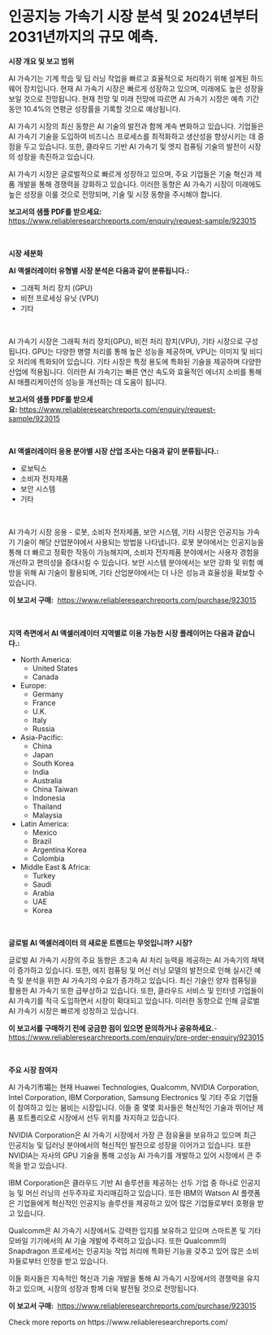 <p><h1>인공지능 가속기 시장 분석 및 2024년부터 2031년까지의 규모 예측.</h1></p><p><strong>시장 개요 및 보고 범위</strong></p>
<p><p>AI 가속기는 기계 학습 및 딥 러닝 작업을 빠르고 효율적으로 처리하기 위해 설계된 하드웨어 장치입니다. 현재 AI 가속기 시장은 빠르게 성장하고 있으며, 미래에도 높은 성장을 보일 것으로 전망됩니다. 현재 전망 및 미래 전망에 따르면 AI 가속기 시장은 예측 기간 동안 10.4%의 연평균 성장률을 기록할 것으로 예상됩니다.</p><p>AI 가속기 시장의 최신 동향은 AI 기술의 발전과 함께 계속 변화하고 있습니다. 기업들은 AI 가속기 기술을 도입하여 비즈니스 프로세스를 최적화하고 생산성을 향상시키는 데 중점을 두고 있습니다. 또한, 클라우드 기반 AI 가속기 및 엣지 컴퓨팅 기술의 발전이 시장의 성장을 촉진하고 있습니다.</p><p>AI 가속기 시장은 글로벌적으로 빠르게 성장하고 있으며, 주요 기업들은 기술 혁신과 제품 개발을 통해 경쟁력을 강화하고 있습니다. 이러한 동향은 AI 가속기 시장이 미래에도 높은 성장을 이룰 것으로 전망되며, 기술 및 시장 동향을 주시해야 합니다.</p></p>
<p><strong>보고서의 샘플 PDF를 받으세요:</strong> <a href="https://www.reliableresearchreports.com/enquiry/request-sample/923015">https://www.reliableresearchreports.com/enquiry/request-sample/923015</a></p>
<p>&nbsp;</p>
<p><strong>시장 세분화</strong></p>
<p><strong>AI 액셀러레이터 유형별 시장 분석은 다음과 같이 분류됩니다.:</strong></p>
<p><ul><li>그래픽 처리 장치 (GPU)</li><li>비전 프로세싱 유닛 (VPU)</li><li>기타</li></ul></p>
<p>&nbsp;</p>
<p><p>AI 가속기 시장은 그래픽 처리 장치(GPU), 비전 처리 장치(VPU), 기타 시장으로 구성됩니다. GPU는 다양한 병렬 처리를 통해 높은 성능을 제공하며, VPU는 이미지 및 비디오 처리에 특화되어 있습니다. 기타 시장은 특정 용도에 특화된 기술을 제공하며 다양한 산업에 적용됩니다. 이러한 AI 가속기는 빠른 연산 속도와 효율적인 에너지 소비를 통해 AI 애플리케이션의 성능을 개선하는 데 도움이 됩니다.</p></p>
<p><strong>보고서의 샘플 PDF를 받으세요:</strong>&nbsp;<a href="https://www.reliableresearchreports.com/enquiry/request-sample/923015">https://www.reliableresearchreports.com/enquiry/request-sample/923015</a></p>
<p>&nbsp;</p>
<p><strong> AI 액셀러레이터 응용 분야별 시장 산업 조사는 다음과 같이 분류됩니다.:</strong></p>
<p><ul><li>로보틱스</li><li>소비자 전자제품</li><li>보안 시스템</li><li>기타</li></ul></p>
<p>&nbsp;</p>
<p><p>AI 가속기 시장 응용 - 로봇, 소비자 전자제품, 보안 시스템, 기타 시장은 인공지능 가속기 기술이 해당 산업분야에서 사용되는 방법을 나타냅니다. 로봇 분야에서는 인공지능을 통해 더 빠르고 정확한 작동이 가능해지며, 소비자 전자제품 분야에서는 사용자 경험을 개선하고 편의성을 증대시킬 수 있습니다. 보안 시스템 분야에서는 보안 강화 및 위험 예방을 위해 AI 기술이 활용되며, 기타 산업분야에서는 더 나은 성능과 효율성을 확보할 수 있습니다.</p></p>
<p><strong>이 보고서 구매:</strong>&nbsp; <a href="https://www.reliableresearchreports.com/purchase/923015">https://www.reliableresearchreports.com/purchase/923015</a></p>
<p>&nbsp;</p>
<p><strong>지역 측면에서 AI 액셀러레이터 지역별로 이용 가능한 시장 플레이어는 다음과 같습니다.:</strong></p>
<p><ul>
    <li>
        North America:
        <ul>
            <li>United States</li>
            <li>Canada</li>
        </ul>
    </li>
    <li>
        Europe:
        <ul>
            <li>Germany</li>
            <li>France</li>
            <li>U.K.</li>
            <li>Italy</li>
            <li>Russia</li>
        </ul>
    </li>
    <li>
        Asia-Pacific:
        <ul>
            <li>China</li>
            <li>Japan</li>
            <li>South Korea</li>
            <li>India</li>
            <li>Australia</li>
            <li>China Taiwan</li>
            <li>Indonesia</li>
            <li>Thailand</li>
            <li>Malaysia</li>
        </ul>
    </li>
    <li>
        Latin America:
        <ul>
            <li>Mexico</li>
            <li>Brazil</li>
            <li>Argentina Korea</li>
            <li>Colombia</li>
        </ul>
    </li>
    <li>
        Middle East & Africa:
        <ul>
            <li>Turkey</li>
            <li>Saudi</li>
            <li>Arabia</li>
            <li>UAE</li>
            <li>Korea</li>
        </ul>
    </li>
    </ul></p>
<p>&nbsp;</p>
<p><strong>글로벌 AI 액셀러레이터 의 새로운 트렌드는 무엇입니까? 시장?</strong></p>
<p><p>글로벌 AI 가속기 시장의 주요 동향은 초고속 AI 처리 능력을 제공하는 AI 가속기의 채택이 증가하고 있습니다. 또한, 에지 컴퓨팅 및 머신 러닝 모델의 발전으로 인해 실시간 예측 및 분석을 위한 AI 가속기의 수요가 증가하고 있습니다. 최신 기술인 양자 컴퓨팅을 활용한 AI 가속기 또한 급부상하고 있습니다. 또한, 클라우드 서비스 및 인터넷 기업들이 AI 가속기를 적극 도입하면서 시장이 확대되고 있습니다. 이러한 동향으로 인해 글로벌 AI 가속기 시장은 빠르게 성장하고 있습니다.</p></p>
<p><strong>이 보고서를 구매하기 전에 궁금한 점이 있으면 문의하거나 공유하세요.</strong>- <a href="https://www.reliableresearchreports.com/enquiry/pre-order-enquiry/923015">https://www.reliableresearchreports.com/enquiry/pre-order-enquiry/923015</a></p>
<p>&nbsp;</p>
<p><strong>주요 시장 참여자</strong></p>
<p><p>AI 가속기市場는 현재 Huawei Technologies, Qualcomm, NVIDIA Corporation, Intel Corporation, IBM Corporation, Samsung Electronics 및 기타 주요 기업들이 참여하고 있는 붐비는 시장입니다. 이들 중 몇몇 회사들은 혁신적인 기술과 뛰어난 제품 포트폴리오로 시장에서 선두 위치를 차지하고 있습니다.</p><p>NVIDIA Corporation은 AI 가속기 시장에서 가장 큰 점유율을 보유하고 있으며 최근 인공지능 및 딥러닝 분야에서의 혁신적인 발전으로 성장을 이어가고 있습니다. 또한 NVIDIA는 자사의 GPU 기술을 통해 고성능 AI 가속기를 개발하고 있어 시장에서 큰 주목을 받고 있습니다.</p><p>IBM Corporation은 클라우드 기반 AI 솔루션을 제공하는 선두 기업 중 하나로 인공지능 및 머신 러닝의 선두주자로 자리매김하고 있습니다. 또한 IBM의 Watson AI 플랫폼은 기업들에게 혁신적인 인공지능 솔루션을 제공하고 있어 많은 기업들로부터 호평을 받고 있습니다.</p><p>Qualcomm은 AI 가속기 시장에서도 강력한 입지를 보유하고 있으며 스마트폰 및 기타 모바일 기기에서의 AI 기술 개발에 주력하고 있습니다. 또한 Qualcomm의 Snapdragon 프로세서는 인공지능 작업 처리에 특화된 기능을 갖추고 있어 많은 소비자들로부터 인정을 받고 있습니다.</p><p>이들 회사들은 지속적인 혁신과 기술 개발을 통해 AI 가속기 시장에서의 경쟁력을 유지하고 있으며, 시장의 성장과 함께 더욱 발전될 것으로 전망됩니다.</p></p>
<p><strong>이 보고서 구매:</strong>&nbsp;&nbsp;<a href="https://www.reliableresearchreports.com/purchase/923015">https://www.reliableresearchreports.com/purchase/923015</a></p>
<p>Check more reports on https://www.reliableresearchreports.com/</p>
